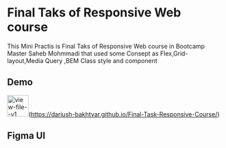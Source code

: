 # Final Taks of Responsive Web course

This Mini Practis is Final Taks of Responsive Web course in Bootcamp Master Saheb Mohmmadi
that used some Consept as Flex,Grid-layout,Media Query ,BEM Class style and component

## Demo
<img width="50" height="50" src="https://img.icons8.com/bubbles/50/view-file--v1.png" alt="view-file--v1"/>(https://dariush-bakhtvar.github.io/Final-Task-Responsive-Course/)
## Figma UI
